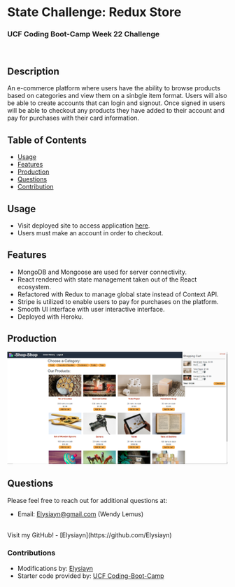 # State Challenge: Redux Store
  
### UCF Coding Boot-Camp Week 22 Challenge 
<br>

## Description
An e-commerce platform where users have the ability to browse products based on categories and view them on a sinbgle item format. Users will also be able to create accounts that can login and signout. Once signed in users will be able to checkout any products they have added to their account and pay for purchases with their card information. 
<br>

## Table of Contents
- [Usage](#Usage)
- [Features](#Features)
- [Production](#Production)
- [Questions](#Questions)
- [Contribution](#Contribution)

## Usage
- Visit deployed site to access application [here](https://shielded-reaches-92943.herokuapp.com/).
- Users must make an account in order to checkout. 

## Features
- MongoDB and Mongoose are used for server connectivity.
- React rendered with state management taken out of the React ecosystem. 
- Refactored with Redux to manage global state instead of Context API.
- Stripe is utilized to enable users to pay for purchases on the platform.
- Smooth UI interface with user interactive interface. 
- Deployed with Heroku. 

## Production
[![Shop-Shop](client/public/images/screenshot.png)](https://shielded-reaches-92943.herokuapp.com/)

## Questions
Please feel free to reach out for additional questions at:
<br>
- Email: Elysiayn@gmail.com (Wendy Lemus)
<br>
Visit my GitHub!
- [Elysiayn](https://github.com/Elysiayn)

<br>

### Contributions
- Modifications by: [Elysiayn](https://github.com/Elysiayn)
- Starter code provided by: [UCF Coding-Boot-Camp](https://github.com/coding-boot-camp)
